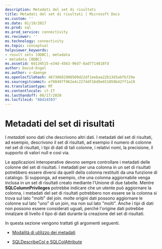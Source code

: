 ```yaml
---
description: Metadati del set di risultati
title: Metadati del set di risultati | Microsoft Docs
ms.custom: ''
ms.date: 01/19/2017
ms.prod: sql
ms.prod_service: connectivity
ms.reviewer: ''
ms.technology: connectivity
ms.topic: conceptual
helpviewer_keywords:
- result sets [ODBC], metadata
- metadata [ODBC]
ms.assetid: 6d134515-e34d-4563-96d7-8ad7714818fd
author: David-Engel
ms.author: v-daenge
ms.openlocfilehash: 46738682900509d22df1eebaa22b13d3abfb729e
ms.sourcegitcommit: e700497f962e4c2274df16d9e651059b42ff1a10
ms.translationtype: MT
ms.contentlocale: it-IT
ms.lasthandoff: 08/17/2020
ms.locfileid: "88424593"
---
```

# <a name="result-set-metadata"></a>Metadati del set di risultati
I *metadati* sono dati che descrivono altri dati. I metadati del set di risultati, ad esempio, descrivono il set di risultati, ad esempio il numero di colonne nel set di risultati, i tipi di dati di tali colonne, i relativi nomi, la precisione, il supporto di valori null e così via.  
  
 Le applicazioni interoperative devono sempre controllare i metadati delle colonne del set di risultati. I metadati per una colonna in un set di risultati potrebbero essere diversi da quelli della colonna restituiti da una funzione di catalogo. Si supponga, ad esempio, che una colonna aggiornabile venga inclusa in un set di risultati creato mediante l'Unione di due tabelle. Mentre **SQLColumnPrivileges** potrebbe indicare che un utente può aggiornare la colonna, i metadati del set di risultati potrebbero non essere se la colonna si trova sul lato "molti" del join. molte origini dati possono aggiornare le colonne sul lato "uno" di un join, ma non sul lato "molti". Anche i tipi di dati non possono essere considerati uguali, perché l'origine dati potrebbe innalzare di livello il tipo di dati durante la creazione del set di risultati.  
  
 In questa sezione vengono trattati gli argomenti seguenti.  
  
-   [Modalità di utilizzo dei metadati](../../../odbc/reference/develop-app/how-is-metadata-used.md)  
  
-   [SQLDescribeCol e SQLColAttribute](../../../odbc/reference/develop-app/sqldescribecol-and-sqlcolattribute.md)
